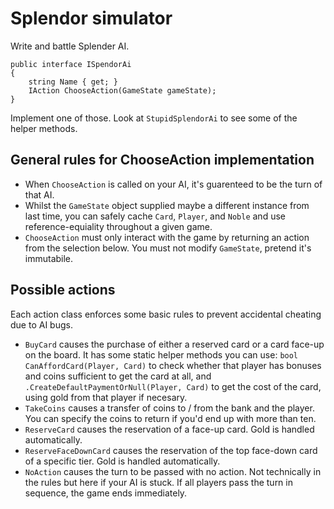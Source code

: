 # Splendor simulator

Write and battle Splender AI.

    public interface ISpendorAi
    {
        string Name { get; }
        IAction ChooseAction(GameState gameState);
    }

Implement one of those. Look at `StupidSplendorAi` to see some of the helper methods.

## General rules for ChooseAction implementation

 - When `ChooseAction` is called on your AI, it's guarenteed to be the turn of that AI.
 - Whilst the `GameState` object supplied maybe a different instance from last time, you can safely cache `Card`, `Player`, and `Noble` and use reference-equiality throughout a given game.
 - `ChooseAction` must only interact with the game by returning an action from the selection below. You must not modify `GameState`, pretend it's immutabile.

## Possible actions

 Each action class enforces some basic rules to prevent accidental cheating due to AI bugs.

 - `BuyCard` causes the purchase of either a reserved card or a card face-up on the board. It has some static helper methods you can use: `bool CanAffordCard(Player, Card)` to check whether that player has bonuses and coins sufficient to get the card at all, and `.CreateDefaultPaymentOrNull(Player, Card)` to get the cost of the card, using gold from that player if necesary.
 - `TakeCoins` causes a transfer of coins to / from the bank and the player. You can specify the coins to return if you'd end up with more than ten.
 - `ReserveCard` causes the reservation of a face-up card. Gold is handled automatically.
 - `ReserveFaceDownCard` causes the reservation of the top face-down card of a specific tier. Gold is handled automatically.
 - `NoAction` causes the turn to be passed with no action. Not technically in the rules but here if your AI is stuck. If all players pass the turn in sequence, the game ends immediately.

